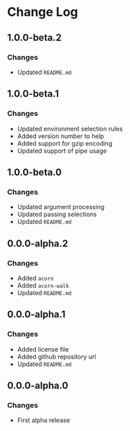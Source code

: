 # Change Log

## 1.0.0-beta.2

### Changes

- Updated `README.md`

## 1.0.0-beta.1

### Changes

- Updated environment selection rules
- Added version number to help
- Added support for gzip encoding
- Updated support of pipe usage

## 1.0.0-beta.0

### Changes

- Updated argument processing
- Updated passing selections
- Updated `README.md`

## 0.0.0-alpha.2

### Changes

- Added `acorn`
- Added `acorn-walk`
- Updated `README.md`

## 0.0.0-alpha.1

### Changes

- Added license file
- Added github repository url
- Updated `README.md`

## 0.0.0-alpha.0

### Changes

- First alpha release
